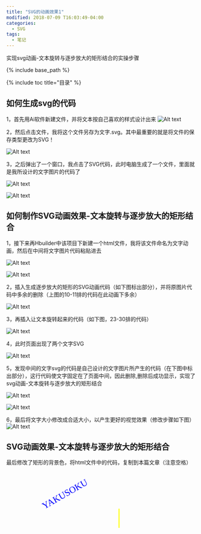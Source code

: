 ```yaml
---
title: "SVG的动画效果1"
modified: 2018-07-09 T16:03:49-04:00
categories: 
  - SVG
tags:
  - 笔记
---
```


实现svg动画-文本旋转与逐步放大的矩形结合的实操步骤

{% include base_path %}

{% include toc title="目录" %}


## 如何生成svg的代码

1，首先用Ai软件新建文件，并将文本按自己喜欢的样式设计出来
![Alt text](https://gitee.com/NFUNM171061397/minimal-mistakes/raw/master/images/svg%E5%8A%A8%E7%94%BB01.jpg)

2，然后点击文件，我将这个文件另存为文字.svg。其中最重要的就是将文件的保存类型更改为SVG！

![Alt text](https://gitee.com/NFUNM171061397/minimal-mistakes/raw/master/images/svg%E5%8A%A8%E7%94%BB02.jpg)

3，之后弹出了一个窗口，我点击了SVG代码，此时电脑生成了一个文件，里面就是我所设计的文字图片的代码了

![Alt text](https://gitee.com/NFUNM171061397/minimal-mistakes/raw/master/images/svg%E5%8A%A8%E7%94%BB03.jpg)

![Alt text](https://gitee.com/NFUNM171061397/minimal-mistakes/raw/master/images/svg%E5%8A%A8%E7%94%BB04.jpg)




## 如何制作SVG动画效果-文本旋转与逐步放大的矩形结合

1，接下来再Hbuilder中该项目下新建一个html文件，我将该文件命名为文字动画，然后在<body></body>中间将文字图片代码粘贴进去

![Alt text](https://gitee.com/NFUNM171061397/minimal-mistakes/raw/master/images/svg%E5%8A%A8%E7%94%BB05.png)

![Alt text](https://gitee.com/NFUNM171061397/minimal-mistakes/raw/master/images/svg%E5%8A%A8%E7%94%BB07.png)

2，插入生成逐步放大的矩形的SVG动画代码（如下图标出部分），并将原图片代码中多余的删除（上图的10-11排的代码在此动画下多余）

![Alt text](https://gitee.com/NFUNM171061397/minimal-mistakes/raw/master/images/svg%E5%8A%A8%E7%94%BB08.png)

3，再插入让文本旋转起来的代码（如下图，23-30排的代码）

![Alt text](https://gitee.com/NFUNM171061397/minimal-mistakes/raw/master/images/svg%E5%8A%A8%E7%94%BB09.png)

4，此时页面出现了两个文字SVG

![Alt text](https://gitee.com/NFUNM171061397/minimal-mistakes/raw/master/images/svg%E5%8A%A8%E7%94%BB010.png)

5，发现中间的文字svg的代码是自己设计的文字图片所产生的代码（在下图中标出部分），这行代码使文字固定在了页面中间，因此删除,删除后成功显示，实现了svg动画-文本旋转与逐步放大的矩形结合

![Alt text](https://gitee.com/NFUNM171061397/minimal-mistakes/raw/master/images/svg%E5%8A%A8%E7%94%BB09.png)

![Alt text](https://gitee.com/NFUNM171061397/minimal-mistakes/raw/master/images/svg%E5%8A%A8%E7%94%BB012.png)

6，最后将文字大小修改成合适大小，以产生更好的视觉效果（修改步骤如下图）
![Alt text](https://gitee.com/NFUNM171061397/minimal-mistakes/raw/master/images/svg%E5%8A%A8%E7%94%BB013.png)




## SVG动画效果-文本旋转与逐步放大的矩形结合

最后修改了矩形的背景色，将html文件中的代码，复制到本篇文章（注意空格）

<html>
<head>
<meta charset="UTF-8">
<title></title>
</head>
<body>
<svg>
<?xml version="1.0" encoding="utf-8"?>
<!-- Generator: Adobe Illustrator 22.1.0, SVG Export Plug-In . SVG Version: 6.00 Build 0)  -->
<style type="text/css">
.st0{fill:#0000FF;}
.st1{font-family:'DFWaWaSC-W5-GBpc-EUC-H';}
.st2{font-size:24px;}
</style>
<svg xmlns="http://www.w3.org/2000/svg" version="1.1">
<rect id="rec" x="300" y="100" width="300" height="100" style="fill:yellow"> 
<animate attributeName="x" attributeType="XML" begin="0s" dur="6s" fill="freeze" from="300" to="0" /> 
<animate attributeName="y" attributeType="XML" begin="0s" dur="6s" fill="freeze" from="100" to="0" /> 
<animate attributeName="width" attributeType="XML" begin="0s" dur="6s" fill="freeze" from="300" to="800" /> 
<animate attributeName="height" attributeType="XML" begin="0s" dur="6s" fill="freeze" from="100" to="300" /> 
<animateColor attributeName="fill" attributeType="CSS" from="yellow" to="yellow" begin="2s" dur="4s" fill="freeze" />
</rect>
<g transform="translate(100,100)"> 
<text id="TextElement" x="0" y="0"  transform="matrix(1 0 0 1 342.2856 402.4287)" class="st0 st1 st2">YAKUSOKU
<set attributeName="visibility" attributeType="CSS" to="visible" begin="0s" dur="6s" fill="freeze" />
<animateMotion path="M 0 0 L 100 100" begin="0s" dur="6s" fill="freeze" />
<animateColor attributeName="fill" attributeType="CSS" from="yellow" to="yellow" begin="0s" dur="6s" fill="freeze" /> 
<animateTransform attributeName="transform" attributeType="XML" type="rotate" from="-30" to="0" begin="0s" dur="6s" fill="freeze" /> 
<animateTransform attributeName="transform" attributeType="XML" type="scale" from="1" to="3" additive="sum" begin="0s" dur="6s" fill="freeze" /> 
</text>
</svg>
</body>
</html>









